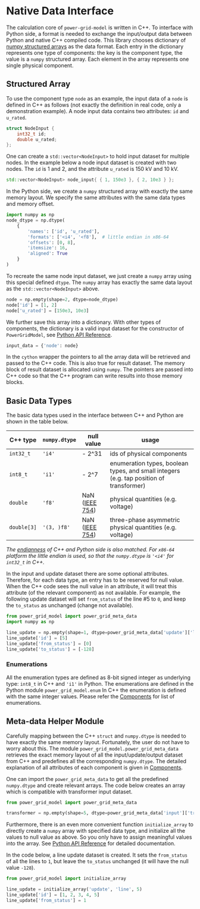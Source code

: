 <!--
SPDX-FileCopyrightText: 2022 Contributors to the Power Grid Model project <dynamic.grid.calculation@alliander.com>

SPDX-License-Identifier: MPL-2.0
-->

# Native Data Interface

The calculation core of `power-grid-model` is written in C++.
To interface with Python side, a format is needed to exchange the input/output data
between Python and native C++ compiled code.
This library chooses dictionary of
[numpy structured arrays](https://numpy.org/doc/stable/user/basics.rec.html) as the data format.
Each entry in the dictionary represents one type of components:
the key is the component type, the value is a `numpy` structured array.
Each element in the array represents one single physical component.

## Structured Array

To use the component type `node` as an example, the input data of a `node` is defined in C++ as follows
(not exactly the definition in real code, only a demonstration example).
A node input data contains two attributes: `id` and `u_rated`.

```C++
struct NodeInput {
    int32_t id;
    double u_rated;
};
```

One can create a `std::vector<NodeInput>` to hold input dataset for multiple nodes.
In the example below a node input dataset is created with two nodes.
The `id` is 1 and 2, and the attribute `u_rated` is 150 kV and 10 kV.

```c++
std::vector<NodeInput> node_input{ { 1, 150e3 }, { 2, 10e3 } };
```

In the Python side, we create a `numpy` structured array with exactly the same memory layout.
We specify the same attributes with the same data types and memory offset.

```python
import numpy as np
node_dtype = np.dtype(
    {
        'names': ['id', 'u_rated'],
        'formats': ['<i4', '<f8'],  # little endian in x86-64
        'offsets': [0, 8],
        'itemsize': 16,
        'aligned': True
    }
)
```

To recreate the same node input dataset, we just create a `numpy` array using this special defined `dtype`.
The `numpy` array has exactly the same data layout as the `std::vector<NodeInput>` above.


```python
node = np.empty(shape=2, dtype=node_dtype)
node['id'] = [1, 2]
node['u_rated'] = [150e3, 10e3]
```

We further save this array into a dictionary.
With other types of components, the dictionary is a valid input dataset for the constructor of `PowerGridModel`,
see [Python API Reference](python-api-reference.md).

```python
input_data = {'node': node}
```

In the `cython` wrapper the pointers to all the array data will be retrieved and passed to the C++ code.
This is also true for result dataset.
The memory block of result dataset is allocated using `numpy`.
The pointers are passed into C++ code so that the C++ program can write results into those memory blocks.

## Basic Data Types

The basic data types used in the interface between C++ and Python are shown in the table below.

| C++ type     | `numpy.dtype` | null value                                          |  usage   |
| ---          | ---           | ---                                                 | ---      |
| `int32_t`    | `'i4'`        | - 2^31                                              | ids of physical components |
| `int8_t`     | `'i1'`        | - 2^7                                               | enumeration types, boolean types, and small integers (e.g. tap position of transformer) |
| `double`     | `'f8'`        | NaN ([IEEE 754](https://en.wikipedia.org/wiki/NaN)) | physical quantities (e.g. voltage) |
| `double[3]`  | `'(3, )f8'`   | NaN ([IEEE 754](https://en.wikipedia.org/wiki/NaN)) | three-phase asymmetric physical quantities (e.g. voltage) |

*The [endianness](https://en.wikipedia.org/wiki/Endianness)
of C++ and Python side is also matched. For `x86-64` platform the little endian is used, so that
the `numpy.dtype` is `'<i4'` for `int32_t` in C++.*

In the input and update dataset there are some optional attributes.
Therefore, for each data type, an entry has to be reserved for null value.
When the C++ code sees the null value in an attribute,
it will treat this attribute (of the relevant component) as not available.
For example, the following update dataset will set `from_status` of the line #5 to `0`,
and keep the `to_status` as unchanged (change not available).

```python
from power_grid_model import power_grid_meta_data
import numpy as np

line_update = np.empty(shape=1, dtype=power_grid_meta_data['update']['line']['dtype'])
line_update['id'] = [5]
line_update['from_status'] = [0]
line_update['to_status'] = [-128]
```

### Enumerations

All the enumeration types are defined as 8-bit signed integer as underlying type:
`int8_t` in C++ and `'i1'` in Python.
The enumerations are defined in the Python module `power_grid_model.enum`
In C++ the enumeration is defined with the same integer values.
Please refer the [Components](python-api-reference.md#enumerations) for list of enumerations.


## Meta-data Helper Module

Carefully mapping between the C++ `struct` and `numpy.dtype`
is needed to have exactly the same memory layout.
Fortunately, the user do not have to worry about this.
The module `power_grid_model.power_grid_meta_data`
retrieves the exact memory layout of all the input/update/output dataset from C++
and predefines all the corresponding `numpy.dtype`.
The detailed explanation of all attributes of each component is given in
[Components](components.md).


One can import the `power_grid_meta_data` to get all the predefined `numpy.dtype` and create relevant arrays.
The code below creates an array which is compatible with transformer input dataset.

```python
from power_grid_model import power_grid_meta_data

transformer = np.empty(shape=5, dtype=power_grid_meta_data['input']['transformer']['dtype'])
```

Furthermore, there is an even more convenient function `initialize_array`
to directly create a `numpy` array with specified data type,
and initialize all the values to null value as above.
So you only have to assign meaningful values into the array.
See [Python API Reference](python-api-reference.md) for detailed documentation.

In the code below, a line update dataset is created. It sets the `from_status` of all the lines to `1`,
but leave the `to_status` unchanged (it will have the null value `-128`).

```python
from power_grid_model import initialize_array

line_update = initialize_array('update', 'line', 5)
line_update['id'] = [1, 2, 3, 4, 5]
line_update['from_status'] = 1
```
